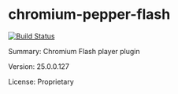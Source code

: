 #           chromium-pepper-flash

[![Build Status](https://travis-ci.org/UnitedRPMs/chromium-pepper-flash.svg?branch=master)](https://travis-ci.org/UnitedRPMs/chromium-pepper-flash)
 
Summary:        Chromium Flash player plugin
 
Version:        25.0.0.127
 
License:        Proprietary
 
